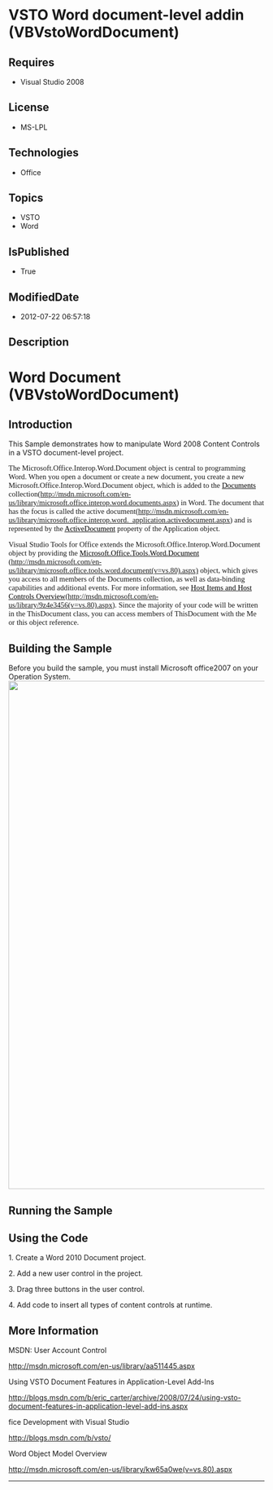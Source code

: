 # VSTO Word document-level addin (VBVstoWordDocument)
## Requires
* Visual Studio 2008
## License
* MS-LPL
## Technologies
* Office
## Topics
* VSTO
* Word
## IsPublished
* True
## ModifiedDate
* 2012-07-22 06:57:18
## Description

<h1><span style="">Word Document</span> (<span class="SpellE"><span style="">VBVstoWordDocument</span></span>)</h1>
<h2>Introduction</h2>
<p class="MsoNormal">This Sample demonstrates how to manipulate Word 20<span style="">08</span> Content Controls in a VSTO document-level project.<span style="">&nbsp;
</span><span style=""></span></p>
<p><span style="font-size:11.0pt; font-family:&quot;Calibri&quot;,&quot;sans-serif&quot;">The <span class="SpellE">
<span style="">Microsoft.Office.Interop.Word.Document</span></span> object is central to programming Word. When you open a document or create a new document, you create a new
<span class="SpellE"><span style="">Microsoft.Office.Interop.Word.Document</span></span> object, which is added to the
<a href="http://msdn.microsoft.com/en-us/library/microsoft.office.interop.word.documents.aspx">
<span style="color:windowtext; text-decoration:none">Documents</span></a> <span class="GramE">
collection<span style="">(</span></span></span><span style="font-size:11.0pt; font-family:&quot;Calibri&quot;,&quot;sans-serif&quot;"><a href="http://msdn.microsoft.com/en-us/library/microsoft.office.interop.word.documents.aspx">http://msdn.microsoft.com/en-us/library/microsoft.office.interop.word.documents.aspx</a>)</span><span style="font-size:11.0pt; font-family:&quot;Calibri&quot;,&quot;sans-serif&quot;">
 in Word. The document that has the focus is called the active <span class="GramE">
document<span style="">(</span></span></span><span style="font-size:11.0pt; font-family:&quot;Calibri&quot;,&quot;sans-serif&quot;"><a href="http://msdn.microsoft.com/en-us/library/microsoft.office.interop.word._application.activedocument.aspx">http://msdn.microsoft.com/en-us/library/microsoft.office.interop.word._application.activedocument.aspx</a>)</span><span style="font-size:11.0pt; font-family:&quot;Calibri&quot;,&quot;sans-serif&quot;">
 and is represented by the <a href="http://msdn.microsoft.com/en-us/library/microsoft.office.interop.word._application.activedocument.aspx">
<span class="SpellE"><span style="color:windowtext; text-decoration:none">ActiveDocument</span></span></a> property of the
<span style="">Application</span> object. </span></p>
<p><span style="font-size:11.0pt; font-family:&quot;Calibri&quot;,&quot;sans-serif&quot;">Visual Studio Tools for Office extends the
<span class="SpellE"><span style="">Microsoft.Office.Interop.Word.Document</span></span> object by providing the
<a href="http://msdn.microsoft.com/en-us/library/microsoft.office.tools.word.document(v=vs.80).aspx">
<span style="color:windowtext; text-decoration:none">Microsoft.Office.Tools.Word.Document</span></a>
</span><span style="font-size:11.0pt; font-family:&quot;Calibri&quot;,&quot;sans-serif&quot;">(<a href="http://msdn.microsoft.com/en-us/library/microsoft.office.tools.word.document(v=vs.80).aspx)">http://msdn.microsoft.com/en-us/library/microsoft.office.tools.word.document(v=vs.80).aspx)</a>
 object</span><span style="font-size:11.0pt; font-family:&quot;Calibri&quot;,&quot;sans-serif&quot;">, which gives you access to all members of the
<span style="">Documents</span> collection, as well as data-binding capabilities and additional events. For more information, see
<a href="http://msdn.microsoft.com/en-us/library/9z4e3456(v=vs.80).aspx"><span style="color:windowtext; text-decoration:none">Host Items and Host Controls Overview</span></a></span><span style="font-size:11.0pt; font-family:&quot;Calibri&quot;,&quot;sans-serif&quot;">(<a href="http://msdn.microsoft.com/en-us/library/9z4e3456(v=vs.80).aspx">http://msdn.microsoft.com/en-us/library/9z4e3456(v=vs.80).aspx</a>)</span><span style="font-size:11.0pt; font-family:&quot;Calibri&quot;,&quot;sans-serif&quot;">.
 Since the majority of your code will be written in the <span class="SpellE">ThisDocument</span> class, you can access members of
<span class="SpellE">ThisDocument</span> with the <span class="GramE"><span style="">Me</span></span> or
<span style="">this</span> object reference</span><span style="font-size:11.0pt; font-family:&quot;Calibri&quot;,&quot;sans-serif&quot;">.</span><span style="">
</span></p>
<h2><span style="">Building the Sample </span></h2>
<p class="MsoNormal"><span style="">Before you build the sample, you must install Microsoft office2007 on your Operation System.</span><span style="">
<img src="/site/view/file/61546/1/image.png" alt="" width="1280" height="998" align="middle">
</span><span style=""></span></p>
<h2>Running the Sample</h2>
<p class="MsoNormal"></p>
<h2>Using the Code<span style=""> </span></h2>
<p class="MsoNormal"><span style="">1. Create a Word 2010 Document project. </span>
</p>
<p class="MsoNormal"><span style="">2. Add a new user control in the project. </span>
</p>
<p class="MsoNormal"><span style="">3. Drag three buttons in the user control. </span>
</p>
<p class="MsoNormal"><span style="">4. Add code to insert all types of content controls at runtime.<b>
</b></span></p>
<h2>More Information</h2>
<p class="MsoListParagraphCxSpFirst">MSDN: User Account Control</p>
<p class="MsoListParagraphCxSpMiddle"><a href="http://msdn.microsoft.com/en-us/library/aa511445.aspx">http://msdn.microsoft.com/en-us/library/aa511445.aspx</a></p>
<p class="MsoListParagraphCxSpMiddle">Using VSTO Document Features in Application-Level Add-Ins</p>
<p class="MsoListParagraphCxSpMiddle"><a href="http://blogs.msdn.com/b/eric_carter/archive/2008/07/24/using-vsto-document-features-in-application-level-add-ins.aspx">http://blogs.msdn.com/b/eric_carter/archive/2008/07/24/using-vsto-document-features-in-application-level-add-ins.aspx</a></p>
<p class="MsoListParagraphCxSpMiddle"><span class="SpellE"><span class="GramE"><span lang="EN" style="">fice</span></span></span><span lang="EN" style=""> Development with Visual Studio</span></p>
<p class="MsoListParagraphCxSpMiddle"><a href="http://blogs.msdn.com/b/vsto/">http://blogs.msdn.com/b/vsto/</a></p>
<p class="MsoListParagraphCxSpMiddle">Word Object Model Overview</p>
<p class="MsoListParagraphCxSpLast"><a href="http://msdn.microsoft.com/en-us/library/kw65a0we(v=vs.80).aspx">http://msdn.microsoft.com/en-us/library/kw65a0we(v=vs.80).aspx</a></p>
<hr>
<div><a href="http://go.microsoft.com/?linkid=9759640" style="margin-top:3px"><img alt="" src="http://bit.ly/onecodelogo">
</a></div>
